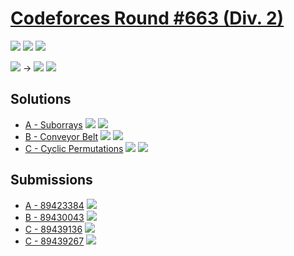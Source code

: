 # [Codeforces Round #663 (Div. 2)](https://codeforces.com/contest/1391)

![](https://img.shields.io/badge/Participation-2-blueviolet)
![](https://img.shields.io/badge/Rank-2863-orange)
![](https://img.shields.io/badge/Points-2101-blue)

![](https://img.shields.io/badge/Newbie-535-lightgrey) →
![](https://img.shields.io/badge/Newbie-923-lightgrey)
![](https://img.shields.io/badge/-%2B388-green)

## Solutions
* [A - Suborrays](https://codeforces.com/contest/1391/problem/A)
![](https://img.shields.io/badge/Time-00%3A15-yellowgreen)
![](https://img.shields.io/badge/Points-470%2F500-blue)
* [B - Conveyor Belt](https://codeforces.com/contest/1391/problem/B)
![](https://img.shields.io/badge/Time-00%3A28-yellowgreen)
![](https://img.shields.io/badge/Points-666%2F750-blue)
* [C - Cyclic Permutations](https://codeforces.com/contest/1391/problem/C)
![](https://img.shields.io/badge/Time-00%3A57-yellowgreen)
![](https://img.shields.io/badge/Points-965%2F1250-blue)

## Submissions
* [A - 89423384](https://codeforces.com/contest/1391/submission/89423384)
![](https://img.shields.io/badge/-Accepted-brightgreen)
* [B - 89430043](https://codeforces.com/contest/1391/submission/89430043)
![](https://img.shields.io/badge/-Accepted-brightgreen)
* [C - 89439136](https://codeforces.com/contest/1391/submission/89439136)
![](https://img.shields.io/badge/-Wrong%20answer%20on%20pretest%201-yellow)
* [C - 89439267](https://codeforces.com/contest/1391/submission/89439267)
![](https://img.shields.io/badge/-Accepted-brightgreen)
